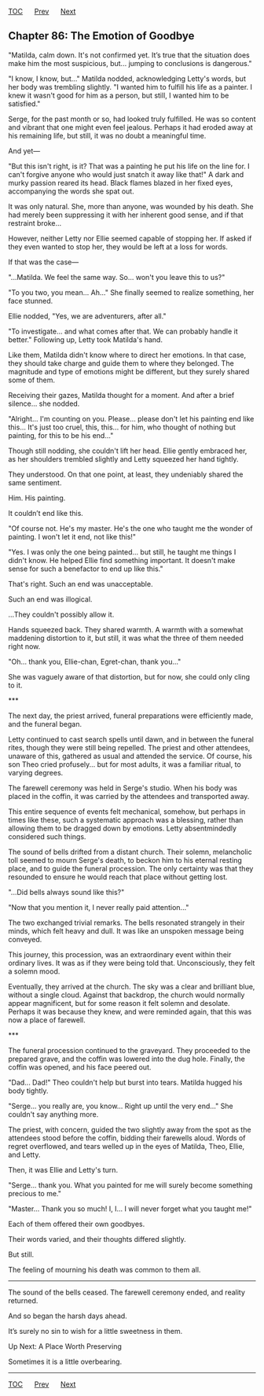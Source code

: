 [TOC](../readme.md)&nbsp;&nbsp;&nbsp;&nbsp;&nbsp;&nbsp;[Prev](index_split_061.md)&nbsp;&nbsp;&nbsp;&nbsp;&nbsp;&nbsp;[Next](index_split_063.md)



## Chapter 86: The Emotion of Goodbye

"Matilda, calm down. It's not confirmed yet. It’s true that the
situation does make him the most suspicious, but... jumping to
conclusions is dangerous."

"I know, I know, but..." Matilda nodded, acknowledging Letty's words,
but her body was trembling slightly. "I wanted him to fulfill his life
as a painter. I knew it wasn't good for him as a person, but still, I
wanted him to be satisfied."

Serge, for the past month or so, had looked truly fulfilled. He was so
content and vibrant that one might even feel jealous. Perhaps it had
eroded away at his remaining life, but still, it was no doubt a
meaningful time.

And yet—

"But this isn't right, is it? That was a painting he put his life on the
line for. I can't forgive anyone who would just snatch it away like
that!" A dark and murky passion reared its head. Black flames blazed in
her fixed eyes, accompanying the words she spat out.

It was only natural. She, more than anyone, was wounded by his death.
She had merely been suppressing it with her inherent good sense, and if
that restraint broke…

However, neither Letty nor Ellie seemed capable of stopping her. If
asked if they even wanted to stop her, they would be left at a loss for
words.

If that was the case—

"...Matilda. We feel the same way. So... won't you leave this to us?"

"To you two, you mean... Ah..." She finally seemed to realize something,
her face stunned.

Ellie nodded, "Yes, we are adventurers, after all."

"To investigate... and what comes after that. We can probably handle it
better." Following up, Letty took Matilda's hand.

Like them, Matilda didn't know where to direct her emotions. In that
case, they should take charge and guide them to where they belonged. The
magnitude and type of emotions might be different, but they surely
shared some of them.

Receiving their gazes, Matilda thought for a moment. And after a brief
silence… she nodded.

"Alright... I'm counting on you. Please... please don't let his painting
end like this... It's just too cruel, this, this... for him, who thought
of nothing but painting, for this to be his end..."

Though still nodding, she couldn't lift her head. Ellie gently embraced
her, as her shoulders trembled slightly and Letty squeezed her hand
tightly.

They understood. On that one point, at least, they undeniably shared the
same sentiment.

Him. His painting.

It couldn’t end like this.

"Of course not. He's my master. He's the one who taught me the wonder of
painting. I won't let it end, not like this!"

"Yes. I was only the one being painted... but still, he taught me things
I didn't know. He helped Ellie find something important. It doesn't make
sense for such a benefactor to end up like this."

That's right. Such an end was unacceptable.

Such an end was illogical.

...They couldn't possibly allow it.

Hands squeezed back. They shared warmth. A warmth with a somewhat
maddening distortion to it, but still, it was what the three of them
needed right now.

"Oh... thank you, Ellie-chan, Egret-chan, thank you..."

She was vaguely aware of that distortion, but for now, she could only
cling to it.

\*\*\*

The next day, the priest arrived, funeral preparations were efficiently
made, and the funeral began.

Letty continued to cast search spells until dawn, and in between the
funeral rites, though they were still being repelled. The priest and
other attendees, unaware of this, gathered as usual and attended the
service. Of course, his son Theo cried profusely... but for most adults,
it was a familiar ritual, to varying degrees.

The farewell ceremony was held in Serge's studio. When his body was
placed in the coffin, it was carried by the attendees and transported
away.

This entire sequence of events felt mechanical, somehow, but perhaps in
times like these, such a systematic approach was a blessing, rather than
allowing them to be dragged down by emotions. Letty absentmindedly
considered such things.

The sound of bells drifted from a distant church. Their solemn,
melancholic toll seemed to mourn Serge's death, to beckon him to his
eternal resting place, and to guide the funeral procession. The only
certainty was that they resounded to ensure he would reach that place
without getting lost.

"...Did bells always sound like this?"

"Now that you mention it, I never really paid attention..."

The two exchanged trivial remarks. The bells resonated strangely in
their minds, which felt heavy and dull. It was like an unspoken message
being conveyed.

This journey, this procession, was an extraordinary event within their
ordinary lives. It was as if they were being told that. Unconsciously,
they felt a solemn mood.

Eventually, they arrived at the church. The sky was a clear and
brilliant blue, without a single cloud. Against that backdrop, the
church would normally appear magnificent, but for some reason it felt
solemn and desolate. Perhaps it was because they knew, and were reminded
again, that this was now a place of farewell.

\*\*\*

The funeral procession continued to the graveyard. They proceeded to the
prepared grave, and the coffin was lowered into the dug hole. Finally,
the coffin was opened, and his face peered out.

"Dad... Dad!" Theo couldn't help but burst into tears. Matilda hugged
his body tightly.

"Serge... you really are, you know... Right up until the very end..."
She couldn't say anything more.

The priest, with concern, guided the two slightly away from the spot as
the attendees stood before the coffin, bidding their farewells aloud.
Words of regret overflowed, and tears welled up in the eyes of Matilda,
Theo, Ellie, and Letty.

Then, it was Ellie and Letty's turn.

"Serge... thank you. What you painted for me will surely become
something precious to me."

"Master... Thank you so much! I, I... I will never forget what you
taught me!"

Each of them offered their own goodbyes.

Their words varied, and their thoughts differed slightly.

But still.

The feeling of mourning his death was common to them all.

------------------------------------------------------------------------

The sound of the bells ceased. The farewell ceremony ended, and reality
returned.

And so began the harsh days ahead.

It’s surely no sin to wish for a little sweetness in them.

Up Next: A Place Worth Preserving

Sometimes it is a little overbearing.


---
[TOC](../readme.md)&nbsp;&nbsp;&nbsp;&nbsp;&nbsp;&nbsp;[Prev](index_split_061.md)&nbsp;&nbsp;&nbsp;&nbsp;&nbsp;&nbsp;[Next](index_split_063.md)

